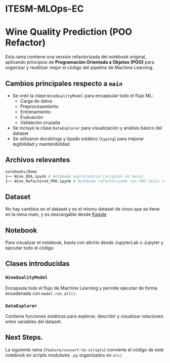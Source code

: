 # ITESM-MLOps-EC

# Wine Quality Prediction (POO Refactor)

Esta rama contiene una versión refactorizada del notebook original, aplicando principios de **Programación Orientada a Objetos (POO)** para organizar y reutilizar mejor el código del pipeline de Machine Learning.

## Cambios principales respecto a `main`

- Se creó la clase `WineQualityModel` para encapsular todo el flujo ML:
  - Carga de datos
  - Preprocesamiento
  - Entrenamiento
  - Evaluación
  - Validación cruzada
- Se incluyó la clase `DataExplorer` para visualización y análisis básico del dataset
- Se utilizaron docstrings y tipado estático (`typing`) para mejorar legibilidad y mantenibilidad

## Archivos relevantes

```bash
notebooks/Demo
├── Wine_EDA.ipynb # Notebook exploratorio (original en main)
├── Wine_Refactored_POO.ipynb # Notebook refactorizado con POO (esta rama)
```

## Dataset

No hay cambios en el dataset y es el mismo dataset de vinos que se tiene en la rama main, y es descargable desde [Kaggle](https://www.kaggle.com/datasets/yasserh/wine-quality-dataset)

## Notebook

Para visualizar el notebook, basta con abrirlo desde JupyterLab o Jupyter y ejecutar todo el código

## Clases introducidas

### `WineQualityModel`

Encapsula todo el flujo de Machine Learning y permite ejecutar de forma encadenada con `model.run_all()`.

### `DataExplorer`

Contiene funciones estáticas para explorar, describir y visualizar relaciones entre variables del dataset.

## Next Steps.

La siguiente rama (`feature/convert-to-scripts`) convierte el código de este notebook en scripts modulares `.py` organizados en `src/`.

